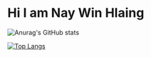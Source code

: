 # Hi I am Nay Win Hlaing
![Anurag's GitHub stats](https://github-readme-stats.vercel.app/api?username=justadigit&show_icons=true&theme=radical&hide=contribs,prs)

[![Top Langs](https://github-readme-stats.vercel.app/api/top-langs/?username=justadigit&layout=compact)](https://github.com/justadigit/github-readme-stats)
